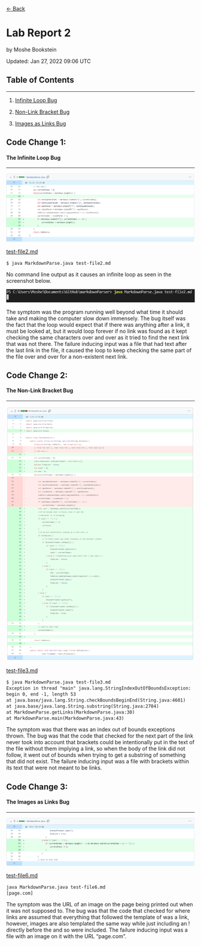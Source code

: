 [<- Back](index.html)

# Lab Report 2
by Moshe Bookstein

Updated: Jan 27, 2022 09:06 UTC
## Table of Contents
---
1. [Infinite Loop Bug](#codechange1)

2. [Non-Link Bracket Bug](#codechange1)

3. [Images as Links Bug](#codechange1)



## Code Change 1:
#### The Infinite Loop Bug
---

![testfile2commit](labreport2images\testfile2commit.png)

[test-file2.md](https://github.com/mBookUCSD/markdownParser/blob/3d4bff6967e6eb0bd7818ab4a2882b9a62ea72ea/test-file2.md)

```
$ java MarkdownParse.java test-file2.md
```
No command line output as it causes an infinite loop as seen in the screenshot below.

![Infinite Loop](labreport2images\testfile2error.png)

The symptom was the program running well beyond what time it should take and making the computer slow down immensely. The bug itself was the fact that the loop would expect that if there was anything after a link, it must be looked at, but it would loop forever if no link was found as it kept checking the same characters over and over as it tried to find the next link that was not there. The failure inducing input was a file that had text after the last link in the file, it caused the loop to keep checking the same part of the file over and over for a non-existent next link.

## Code Change 2:
#### The Non-Link Bracket Bug
---

![testfile3commit](labreport2images\testfile3commit.png)

[test-file3.md](https://github.com/mBookUCSD/markdownParser/blob/3d4bff6967e6eb0bd7818ab4a2882b9a62ea72ea/test-file3.md)

```
$ java MarkdownParse.java test-file3.md
Exception in thread "main" java.lang.StringIndexOutOfBoundsException: begin 0, end -1, length 53
at java.base/java.lang.String.checkBoundsBeginEnd(String.java:4601)
at java.base/java.lang.String.substring(String.java:2704)
at MarkdownParse.getLinks(MarkdownParse.java:30)
at MarkdownParse.main(MarkdownParse.java:43)

```
The symptom was that there was an index out of bounds exceptions thrown. The bug was that the code that checked for the next part of the link never took into account that brackets could be intentionally put in the text of the file without them implying a link, so when the body of the link did not follow, it went out of bounds when trying to get a substring of something that did not exist. The failure inducing input was a file with brackets within its text that were not meant to be links.

## Code Change 3:
#### The Images as Links Bug
---

![testfile6commit](labreport2images\testfile6commit.png)

[test-file6.md](https://github.com/mBookUCSD/markdownParser/blob/3d4bff6967e6eb0bd7818ab4a2882b9a62ea72ea/test-file6.md)

```
java MarkdownParse.java test-file6.md
[page.com]
```

The symptom was the URL of an image on the page being printed out when it was not supposed to. The bug was that the code that checked for where links are assumed that everything that followed the template of []() was a link, however, images are also templated the same way while just including an ! directly before the []() and so were included. The failure inducing input was a file with an image on it with the URL “page.com”.
